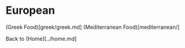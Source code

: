 # European
(Greek Food)[greek/greek.md]
(Mediterranean Food)[mediterranean/]

Back to (Home)[../home.md]